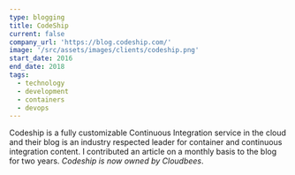 ```yaml
---
type: blogging
title: CodeShip
current: false
company_url: 'https://blog.codeship.com/'
image: '/src/assets/images/clients/codeship.png'
start_date: 2016
end_date: 2018
tags:
  - technology
  - development
  - containers
  - devops
---
```


Codeship is a fully customizable Continuous Integration service in the cloud and their blog is an industry respected leader for container and continuous integration content. I contributed an article on a monthly basis to the blog for two years. _Codeship is now owned by Cloudbees_.
